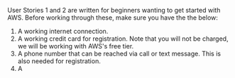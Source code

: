 User Stories 1 and 2 are written for beginners wanting to get started with AWS.
Before working through these, make sure you have the the below:
1. A working internet connection.
2. A working credit card for registration. Note that you will not be charged, we will be working with AWS's free tier.
3. A phone number that can be reached via call or text message. This is also needed for registration.
4. A 
